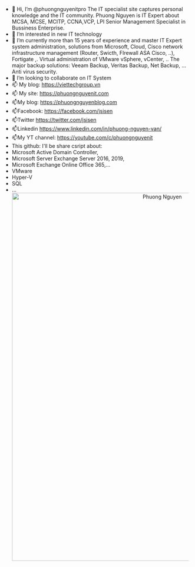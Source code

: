 - 👋 Hi, I’m @phuongnguyenitpro The IT specialist site captures personal knowledge and the IT community. Phuong Nguyen is IT Expert about MCSA, MCSE, MCITP, CCNA,VCP, LPI Senior Management Specialist in Bussiness Enterprise.
- 👀 I’m interested in new IT technology
- 🌱 I’m currently more than 15 years of experience and master IT Expert system administration, solutions from Microsoft, Cloud, Cisco network infrastructure management (Router, Swicth, FIrewall ASA Cisco, ..), Fortigate ,. Virtual administration of VMware vSphere, vCenter, .. The major backup solutions: Veeam Backup, Veritas Backup, Net Backup, …Anti virus security.
- 💞️ I’m looking to collaborate on IT System
- 📫 My blog: https://viettechgroup.vn
- 📫 My site: https://phuongnguyenit.com
- 📫My blog: https://phuongnguyenblog.com
- 📫Facebook: https://facebook.com/jsisen
- 📫Twitter https://twitter.com/jsisen
- 📫Linkedin  https://www.linkedin.com/in/phuong-nguyen-van/
- 📫My YT channel: https://youtube.com/c/phuongnguyenit
- This github: I'll be share csript about: 
- Microsoft Active Domain Controller, 
- Microsoft Server Exchange Server 2016, 2019,
- Microsoft Exchange Online Office 365,...
- VMware
- Hyper-V
- SQL
- ... </br>
<a href="phuongnguyenit.com"><img src="https://phuongnguyenit.com/wp-content/uploads/2021/09/PN-1152x1536.jpg" alt="Phuong Nguyen" style="width:800px;height:1000px; text-align: center;" ></a>
<!---
phuongnguyenitpro/phuongnguyenitpro is a ✨ special ✨ repository because its `README.md` (this file) appears on your GitHub profile.
You can click the Preview link to take a look at your changes.
--->
